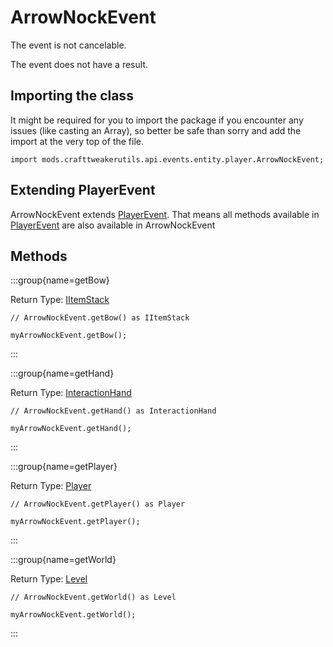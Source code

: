 # ArrowNockEvent

The event is not cancelable.

The event does not have a result.

## Importing the class

It might be required for you to import the package if you encounter any issues (like casting an Array), so better be safe than sorry and add the import at the very top of the file.
```zenscript
import mods.crafttweakerutils.api.events.entity.player.ArrowNockEvent;
```


## Extending PlayerEvent

ArrowNockEvent extends [PlayerEvent](/forge/api/event/entity/player/PlayerEvent). That means all methods available in [PlayerEvent](/forge/api/event/entity/player/PlayerEvent) are also available in ArrowNockEvent

## Methods

:::group{name=getBow}

Return Type: [IItemStack](/vanilla/api/item/IItemStack)

```zenscript
// ArrowNockEvent.getBow() as IItemStack

myArrowNockEvent.getBow();
```

:::

:::group{name=getHand}

Return Type: [InteractionHand](/vanilla/api/util/InteractionHand)

```zenscript
// ArrowNockEvent.getHand() as InteractionHand

myArrowNockEvent.getHand();
```

:::

:::group{name=getPlayer}

Return Type: [Player](/mods/sixikutils/utils/entity/type/player/Player)

```zenscript
// ArrowNockEvent.getPlayer() as Player

myArrowNockEvent.getPlayer();
```

:::

:::group{name=getWorld}

Return Type: [Level](/vanilla/api/world/Level)

```zenscript
// ArrowNockEvent.getWorld() as Level

myArrowNockEvent.getWorld();
```

:::


